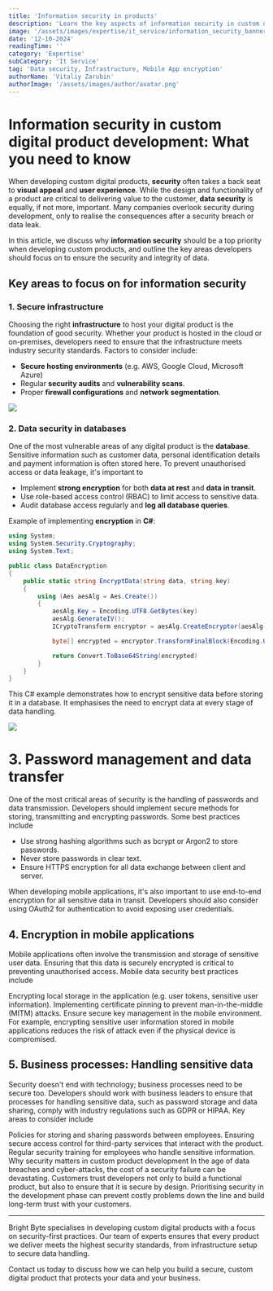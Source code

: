 ```yaml
---
title: 'Information security in products'
description: 'Learn the key aspects of information security in custom digital product development. From secure infrastructure to password management and encryption.'
image: '/assets/images/expertise/it_service/information_security_banner.webp'
date: '12-10-2024'
readingTime: ''
category: 'Expertise'
subCategory: 'It Service'
tag: 'Data security, Infrastructure, Mobile App encryption'
authorName: 'Vitaliy Zarubin'
authorImage: '/assets/images/author/avatar.png'
---
```


# Information security in custom digital product development: What you need to know

When developing custom digital products, **security** often takes a back seat to **visual appeal** and **user experience**. While the design and functionality of a product are critical to delivering value to the customer, **data security** is equally, if not more, important. Many companies overlook security during development, only to realise the consequences after a security breach or data leak.

In this article, we discuss why **information security** should be a top priority when developing custom products, and outline the key areas developers should focus on to ensure the security and integrity of data.

## Key areas to focus on for information security

### 1. Secure infrastructure

Choosing the right **infrastructure** to host your digital product is the foundation of good security. Whether your product is hosted in the cloud or on-premises, developers need to ensure that the infrastructure meets industry security standards. Factors to consider include:

- **Secure hosting environments** (e.g. AWS, Google Cloud, Microsoft Azure)
- Regular **security audits** and **vulnerability scans**.
- Proper **firewall configurations** and **network segmentation**.

![](https://imgur.com/AlF0zwW.jpg)

### 2. Data security in databases

One of the most vulnerable areas of any digital product is the **database**. Sensitive information such as customer data, personal identification details and payment information is often stored here. To prevent unauthorised access or data leakage, it's important to

- Implement **strong encryption** for both **data at rest** and **data in transit**.
- Use role-based access control (RBAC) to limit access to sensitive data.
- Audit database access regularly and **log all database queries**.

Example of implementing **encryption** in **C#**:

```csharp
using System;
using System.Security.Cryptography;
using System.Text;

public class DataEncryption
{
    public static string EncryptData(string data, string key)
    {
        using (Aes aesAlg = Aes.Create())
        {
            aesAlg.Key = Encoding.UTF8.GetBytes(key)
            aesAlg.GenerateIV();
            ICryptoTransform encryptor = aesAlg.CreateEncryptor(aesAlg.Key, aesAlg.IV);

            byte[] encrypted = encryptor.TransformFinalBlock(Encoding.UTF8.GetBytes(data), 0, data.Length)

            return Convert.ToBase64String(encrypted)
        }
    }
}
```

This C# example demonstrates how to encrypt sensitive data before storing it in a database. It emphasises the need to encrypt data at every stage of data handling.

![](https://imgur.com/bhFu12s.jpg)

# 3. Password management and data transfer

One of the most critical areas of security is the handling of passwords and data transmission. Developers should implement secure methods for storing, transmitting and encrypting passwords. Some best practices include

- Use strong hashing algorithms such as bcrypt or Argon2 to store passwords.
- Never store passwords in clear text.
- Ensure HTTPS encryption for all data exchange between client and server.

When developing mobile applications, it's also important to use end-to-end encryption for all sensitive data in transit. Developers should also consider using OAuth2 for authentication to avoid exposing user credentials.

## 4. Encryption in mobile applications

Mobile applications often involve the transmission and storage of sensitive user data. Ensuring that this data is securely encrypted is critical to preventing unauthorised access. Mobile data security best practices include

Encrypting local storage in the application (e.g. user tokens, sensitive user information).
Implementing certificate pinning to prevent man-in-the-middle (MITM) attacks.
Ensure secure key management in the mobile environment.
For example, encrypting sensitive user information stored in mobile applications reduces the risk of attack even if the physical device is compromised.

## 5. Business processes: Handling sensitive data

Security doesn't end with technology; business processes need to be secure too. Developers should work with business leaders to ensure that processes for handling sensitive data, such as password storage and data sharing, comply with industry regulations such as GDPR or HIPAA. Key areas to consider include

Policies for storing and sharing passwords between employees.
Ensuring secure access control for third-party services that interact with the product.
Regular security training for employees who handle sensitive information.
Why security matters in custom product development
In the age of data breaches and cyber-attacks, the cost of a security failure can be devastating. Customers trust developers not only to build a functional product, but also to ensure that it is secure by design. Prioritising security in the development phase can prevent costly problems down the line and build long-term trust with your customers.

---

Bright Byte specialises in developing custom digital products with a focus on security-first practices. Our team of experts ensures that every product we deliver meets the highest security standards, from infrastructure setup to secure data handling.

Contact us today to discuss how we can help you build a secure, custom digital product that protects your data and your business.